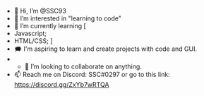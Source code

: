 - 👋 Hi, I’m @SSC93
- 👀 I’m interested in "learning to code"
- 🌱 I’m currently learning [
- Javascript;
- HTML/CSS;
]
- 🗯 I'm aspiring to learn and create projects with code and GUI.
- - 💞️ I’m looking to collaborate on anything.
- 📫 Reach me on Discord: SSC#0297 or go to this link: https://discord.gg/ZxYb7wRTQA

<!---
SSC93/SSC93 is a ✨ special ✨ repository because its `README.md` (this file) appears on your GitHub profile.
You can click the Preview link to take a look at your changes.
--->

